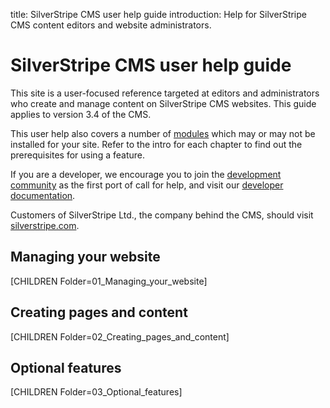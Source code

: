 title: SilverStripe CMS user help guide
introduction: Help for SilverStripe CMS content editors and website administrators.

# SilverStripe CMS user help guide
This site is a user-focused reference targeted at editors and administrators who create and manage content on SilverStripe CMS websites. 
This guide applies to version 3.4 of the CMS.

This user help also covers a number of [modules](https://addons.silverstripe.org) 
which may or may not be installed for your site. Refer to the intro for each chapter to find out the prerequisites for using a feature.

If you are a developer, we encourage you to join the 
[development community](https://www.silverstripe.org/community/forums/) as the first port of call for help,
and visit our [developer documentation](https://docs.silverstripe.org).

Customers of SilverStripe Ltd., the company behind the CMS, should visit [silverstripe.com](https://www.silverstripe.com/).

## Managing your website
[CHILDREN Folder=01_Managing_your_website]

## Creating pages and content
[CHILDREN Folder=02_Creating_pages_and_content]

## Optional features
[CHILDREN Folder=03_Optional_features]
